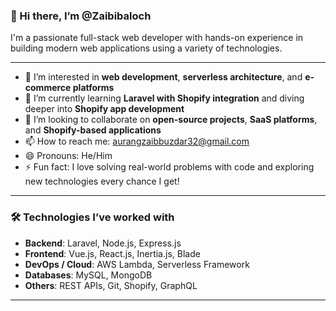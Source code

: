 ### 👋 Hi there, I’m @Zaibibaloch

I'm a passionate full-stack web developer with hands-on experience in building modern web applications using a variety of technologies.

---

- 👀 I’m interested in **web development**, **serverless architecture**, and **e-commerce platforms**
- 🌱 I’m currently learning **Laravel with Shopify integration** and diving deeper into **Shopify app development**
- 💞️ I’m looking to collaborate on **open-source projects**, **SaaS platforms**, and **Shopify-based applications**
- 📫 How to reach me: aurangzaibbuzdar32@gmail.com
- 😄 Pronouns: He/Him
- ⚡ Fun fact: I love solving real-world problems with code and exploring new technologies every chance I get!

---

### 🛠️ Technologies I’ve worked with

- **Backend**: Laravel, Node.js, Express.js
- **Frontend**: Vue.js, React.js, Inertia.js, Blade
- **DevOps / Cloud**: AWS Lambda, Serverless Framework
- **Databases**: MySQL, MongoDB
- **Others**: REST APIs, Git, Shopify, GraphQL

---

<!---
Zaibibaloch/Zaibibaloch is a ✨ special ✨ repository because its `README.md` (this file) appears on your GitHub profile.
You can click the Preview link to take a look at your changes.
--->

